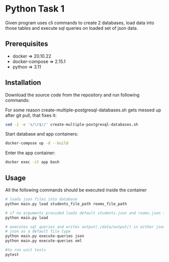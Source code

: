 # Python Task 1

Given program uses cli commands to create 2 databases, load data into those tables and execute sql queries on loaded set of json data.

## Prerequisites
* docker => 20.10.22
* docker-compose => 2.15.1
* python => 3.11

## Installation

Download the source code from the repository and run following commands:

For some reason create-multiple-postgresql-databases.sh gets messed up after git pull, that fixes it:

```bash
sed -i -e 's/\r$//' create-multiple-postgresql-databases.sh
```

Start database and app containers:

```bash
docker-compose up -d --build
```

Enter the app container:

```bash
docker exec -it app bash
```

## Usage

All the following commands should be executed inside the container

```bash
# loads json files into database
python main.py load students_file_path rooms_file_path

# if no arguments provided loads default students.json and rooms.json files from ./data/raw/ directory
python main.py load

# executes sql queries and writes output(./data/output/) in either json or xml files, if no arguments provided uses 
# json as a default file type
python main.py execute-queries json
python main.py execute-queries xml

#to run unit tests
pytest
```